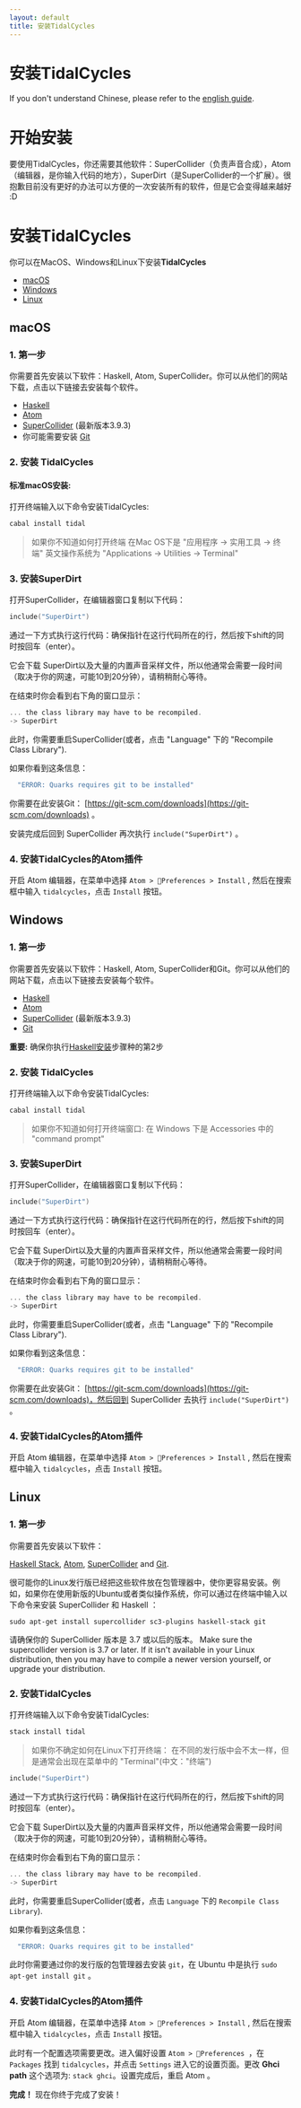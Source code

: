 ```yaml
---
layout: default
title: 安装TidalCycles
---
```

# 安装TidalCycles

If you don't understand Chinese, please refer to the [english guide](https://tidalcycles.org/getting_started.html).


# 开始安装

要使用TidalCycles，你还需要其他软件：SuperCollider（负责声音合成），Atom（编辑器，是你输入代码的地方），SuperDirt（是SuperCollider的一个扩展）。很抱歉目前没有更好的办法可以方便的一次安装所有的软件，但是它会变得越来越好 :D

# 安装TidalCycles

你可以在MacOS、Windows和Linux下安装**TidalCycles**

* [macOS](#macos)
* [Windows](#windows)
* [Linux](#linux)

## macOS

### 1. 第一步

你需要首先安装以下软件：Haskell, Atom, SuperCollider。你可以从他们的网站下载，点击以下链接去安装每个软件。

* [Haskell](https://www.haskell.org/platform/)
* [Atom](https://atom.io/)
* [SuperCollider](http://supercollider.github.io/download) (最新版本3.9.3)
* 你可能需要安装 [Git](https://git-scm.com/)

<!-- You will need the SuperCollider sc3-plugins for using many of the synths included in
SuperDirt. Most of the examples in the documentation will still work, so you could
skip this step and return to it later. You can install the latest version from
[github](https://github.com/supercollider/sc3-plugins) according to
the instructions there. -->

### 2. 安装 TidalCycles

#### 标准macOS安装:

打开终端输入以下命令安装TidalCycles:

~~~~bash
cabal install tidal
~~~~

> 如果你不知道如何打开终端
> 在Mac OS下是 "应用程序 -> 实用工具 -> 终端"
> 英文操作系统为 "Applications -> Utilities -> Terminal"


### 3. 安装SuperDirt

打开SuperCollider，在编辑器窗口复制以下代码：

~~~~c
include("SuperDirt")
~~~~

通过一下方式执行这行代码：确保指针在这行代码所在的行，然后按下shift的同时按回车（enter）。

它会下载 SuperDirt以及大量的内置声音采样文件，所以他通常会需要一段时间（取决于你的网速，可能10到20分钟），请稍稍耐心等待。

在结束时你会看到右下角的窗口显示：

~~~~c
... the class library may have to be recompiled.
-> SuperDirt
~~~~

此时，你需要重启SuperCollider(或者，点击 "Language" 下的 "Recompile Class Library").

如果你看到这条信息：

~~~~c
  "ERROR: Quarks requires git to be installed"
~~~~

你需要在此安装Git：
[https://git-scm.com/downloads](https://git-scm.com/downloads) 。

安装完成后回到 SuperCollider 再次执行 `include("SuperDirt")` 。

### 4. 安装TidalCycles的Atom插件

开启 Atom 编辑器，在菜单中选择 `Atom > Preferences > Install` , 然后在搜索框中输入 `tidalcycles`，点击 `Install` 按钮。

## Windows

### 1. 第一步

你需要首先安装以下软件：Haskell, Atom, SuperCollider和Git。你可以从他们的网站下载，点击以下链接去安装每个软件。

* [Haskell](https://www.haskell.org/platform/)
* [Atom](https://atom.io/)
* [SuperCollider](http://supercollider.github.io/download) (最新版本3.9.3)
* [Git](https://git-scm.com/)

**重要:** 确保你执行[Haskell安装]((https://www.haskell.org/platform/#windows).)步骤种的第2步


<!-- **重要:** When installing SuperCollider, you must also download the `sc3-plugins`
zip file. Run SuperCollider once in order to create user directories. Then open
the zip file and extract the `SC3plugins` directory to
`C:\Users\<username>\AppData\Local\SuperCollider\Extensions`. You may have to
manually create the `Extensions` directory. Restart SuperCollider so that it finds
the `SC3plugins` directory. -->

### 2. 安装 TidalCycles

打开终端输入以下命令安装TidalCycles:

~~~~bash
cabal install tidal 
~~~~

> 如果你不知道如何打开终端窗口:
> 在 Windows 下是 Accessories 中的 "command prompt"

### 3. 安装SuperDirt

打开SuperCollider，在编辑器窗口复制以下代码：

~~~~c
include("SuperDirt")
~~~~

通过一下方式执行这行代码：确保指针在这行代码所在的行，然后按下shift的同时按回车（enter）。

它会下载 SuperDirt以及大量的内置声音采样文件，所以他通常会需要一段时间（取决于你的网速，可能10到20分钟），请稍稍耐心等待。

在结束时你会看到右下角的窗口显示：

~~~~c
... the class library may have to be recompiled.
-> SuperDirt
~~~~

此时，你需要重启SuperCollider(或者，点击 "Language" 下的 "Recompile Class Library").

如果你看到这条信息：

~~~~c
  "ERROR: Quarks requires git to be installed"
~~~~

你需要在此安装Git：
[https://git-scm.com/downloads](https://git-scm.com/downloads)，然后回到 SuperCollider 去执行 `include("SuperDirt")` 。

### 4. 安装TidalCycles的Atom插件

开启 Atom 编辑器，在菜单中选择 `Atom > Preferences > Install` , 然后在搜索框中输入 `tidalcycles`，点击 `Install` 按钮。

## Linux

### 1. 第一步

你需要首先安装以下软件：

[Haskell Stack](https://www.haskellstack.org/),
[Atom](https://atom.io/),
[SuperCollider](http://supercollider.github.io/download) and
[Git](https://git-scm.com/).

很可能你的Linux发行版已经把这些软件放在包管理器中，使你更容易安装。例如，如果你在使用新版的Ubuntu或者类似操作系统，你可以通过在终端中输入以下命令来安装 SuperCollider 和 Haskell ：

```
sudo apt-get install supercollider sc3-plugins haskell-stack git
```

请确保你的 SuperCollider 版本是 3.7 或以后的版本。
Make sure the supercollider version is 3.7 or later. If it isn't
available in your Linux distribution, then you may have to compile a
newer version yourself, or upgrade your distribution.


### 2. 安装TidalCycles

打开终端输入以下命令安装TidalCycles:

~~~~bash
stack install tidal
~~~~

> 如果你不确定如何在Linux下打开终端：
> 在不同的发行版中会不太一样，但是通常会出现在菜单中的 "Terminal"(中文："终端")

~~~~c
include("SuperDirt")
~~~~

通过一下方式执行这行代码：确保指针在这行代码所在的行，然后按下shift的同时按回车（enter）。

它会下载 SuperDirt以及大量的内置声音采样文件，所以他通常会需要一段时间（取决于你的网速，可能10到20分钟），请稍稍耐心等待。

在结束时你会看到右下角的窗口显示：

~~~~c
... the class library may have to be recompiled.
-> SuperDirt
~~~~

此时，你需要重启SuperCollider(或者，点击 `Language` 下的 `Recompile Class Library`).

如果你看到这条信息：

~~~~c
  "ERROR: Quarks requires git to be installed"
~~~~

此时你需要通过你的发行版的包管理器去安装 `git`，在 Ubuntu 中是执行 `sudo apt-get install git` 。

### 4. 安装TidalCycles的Atom插件

开启 Atom 编辑器，在菜单中选择 `Atom > Preferences > Install` , 然后在搜索框中输入 `tidalcycles`，点击 `Install` 按钮。

此时有一个配置选项需要更改。进入偏好设置 `Atom > Preferences `，在 `Packages` 找到 `tidalcycles`，并点击 `Settings` 进入它的设置页面。更改 **Ghci path** 这个选项为: `stack ghci`。设置完成后，重启 Atom 。

**完成！** 现在你终于完成了安装！
